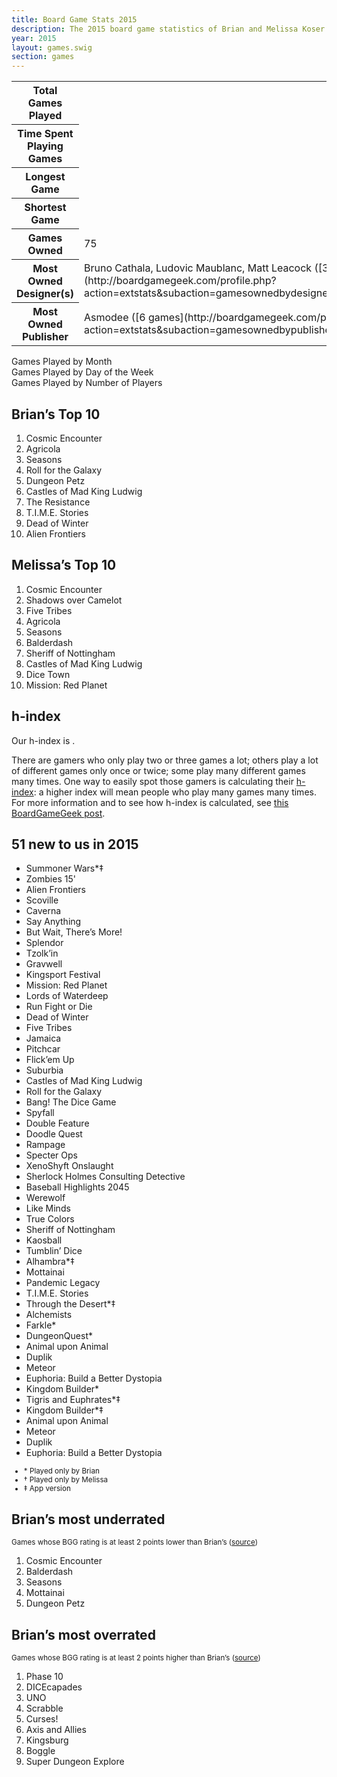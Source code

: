 ```yaml
---
title: Board Game Stats 2015
description: The 2015 board game statistics of Brian and Melissa Koser
year: 2015
layout: games.swig
section: games
---
```


<table class="table-vertical">
    <tr>
        <th>Total Games Played</th>
        <td id="total-played"></td>
    </tr>
    <tr>
        <th>Time Spent Playing Games</th>
        <td id="time-spent"></td>
    </tr>
    <tr>
        <th>Longest Game</th>
        <td id="longest"></td>
    </tr>
    <tr>
        <th>Shortest Game</th>
        <td id="shortest"></td>
    </tr>
    <tr>
        <th>Games Owned</th>
        <td id="owned-count">75</td>
    </tr>
    <tr>
        <th>Most Owned Designer(s)</th>
        <td id="most-owned-designer">Bruno Cathala, Ludovic Maublanc, Matt Leacock ([3 games each](http://boardgamegeek.com/profile.php?action=extstats&subaction=gamesownedbydesigner&username=briankoser))</td>
    </tr>
    <tr>
        <th>Most Owned Publisher</th>
        <td id="most-owned-publisher">Asmodee ([6 games](http://boardgamegeek.com/profile.php?action=extstats&subaction=gamesownedbypublisher&username=briankoser))</td>
    </tr>
</table>

<section>
    <div class="ct-played-by-month ct-chart ct-golden-section ct-wide-bar"></div>
    <div class="chart-caption">Games Played by Month</div>
</section>

<section>
    <div class="ct-played-by-day ct-chart ct-golden-section ct-wide-bar"></div>
    <div class="chart-caption">Games Played by Day of the Week</div>
</section>

<section>
    <div class="ct-played-by-player-count ct-chart ct-golden-section ct-wide-bar"></div>
    <div class="chart-caption">Games Played by Number of Players</div>
</section>

<!--<section>
    <div class="ct-owned-by-year ct-chart ct-golden-section ct-wide-bar"></div>
    <div class="chart-caption">Games Owned by Year Published ([source](http://boardgamegeek.com/profile.php?action=extstats&subaction=gamesownedbyyear&username=briankoser))</div>
</section>
1906: 1
1948: 1
1949: 1
1960: 1
1972: 2
1981: 1
1982: 1
1984: 1
1988: 1
1989: 1
1995: 1
1997: 2
1999: 1
2001: 1
2004: 2
2005: 4
2006: 2
2007: 2
2008: 4
2009: 4
2010: 4
2011: 6
2012: 4
2013: 6
2014: 14
2015: 9-->


<!--<div class="ct-listed-by-total-played ct-chart ct-golden-section"></div>
<div class="chart-caption">Games by Number of Times Played</div>-->

<!--<div class="ct-listed-by-minutes ct-chart ct-golden-section"></div>
<div class="chart-caption">Games by Total Minutes Played</div>-->

<!-- graph: games Brian won by % (min. 2 games played) -->

<!-- graph: games Melissa won by % (min. 2 games played) -->
                
## Brian’s Top 10
1. Cosmic Encounter
1. Agricola
1. Seasons
1. Roll for the Galaxy
1. Dungeon Petz
1. Castles of Mad King Ludwig
1. The Resistance
1. T.I.M.E. Stories
1. Dead of Winter
1. Alien Frontiers

## Melissa’s Top 10
1. Cosmic Encounter
1. Shadows over Camelot
1. Five Tribes
1. Agricola
1. Seasons
1. Balderdash
1. Sheriff of Nottingham
1. Castles of Mad King Ludwig
1. Dice Town
1. Mission: Red Planet
                
## h‐index
Our h-index is <span id="hindex"></span>.

There are gamers who only play two or three games a lot; others play a lot of different games only once or twice; some play many different games many times. One way to easily spot those gamers is calculating their [h-index](http://en.wikipedia.org/wiki/H-index): a higher index will mean people who play many games many times. For more information and to see how h-index is calculated, see [this BoardGameGeek post](boardgamegeek.com/thread/953084/whats-your-h-index).

## 51 new to us in 2015
- Summoner Wars*‡
- Zombies 15'
- Alien Frontiers
- Scoville
- Caverna
- Say Anything
- But Wait, There’s More!
- Splendor
- Tzolk’in
- Gravwell
- Kingsport Festival
- Mission: Red Planet
- Lords of Waterdeep
- Run Fight or Die
- Dead of Winter
- Five Tribes
- Jamaica
- Pitchcar
- Flick’em Up
- Suburbia
- Castles of Mad King Ludwig
- Roll for the Galaxy
- Bang! The Dice Game
- Spyfall
- Double Feature
- Doodle Quest
- Rampage
- Specter Ops
- XenoShyft Onslaught
- Sherlock Holmes Consulting Detective
- Baseball Highlights 2045
- Werewolf
- Like Minds
- True Colors
- Sheriff of Nottingham
- Kaosball
- Tumblin’ Dice
- Alhambra*‡
- Mottainai
- Pandemic Legacy
- T.I.M.E. Stories
- Through the Desert*‡
- Alchemists
- Farkle*
- DungeonQuest*
- Animal upon Animal
- Duplik
- Meteor
- Euphoria: Build a Better Dystopia
- Kingdom Builder* 
- Tigris and Euphrates*‡
- Kingdom Builder*‡
- Animal upon Animal
- Meteor
- Duplik
- Euphoria: Build a Better Dystopia

<small>
<ul class="no-list-type">
    <li>* Played only by Brian
    <li>† Played only by Melissa
    <li>‡ App version
</ul>
</small>

## Brian’s most underrated
<small>Games whose BGG rating is at least 2 points lower than Brian’s ([source](http://boardgamegeek.com/collection/user/briankoser?rated=1&ff=1&sort=underrated&sortdir=desc&columns=title|bggrating|rating&hiddencolumns=delta))</small>
1. Cosmic Encounter
1. Balderdash
1. Seasons
1. Mottainai
1. Dungeon Petz

## Brian’s most overrated
<small>Games whose BGG rating is at least 2 points higher than Brian’s ([source](http://boardgamegeek.com/collection/user/briankoser?rated=1&ff=1&sort=overrated&sortdir=asc&columns=title|bggrating|rating&hiddencolumns=delta))</small>
1. Phase 10
1. DICEcapades
1. UNO
1. Scrabble
1. Curses!
1. Axis and Allies
1. Kingsburg
1. Boggle
1. Super Dungeon Explore